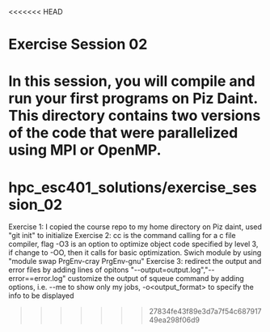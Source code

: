 <<<<<<< HEAD
# Exercise Session 02 #
In this session, you will compile and run your first programs on Piz Daint. This directory contains two versions of the code that were parallelized using MPI or OpenMP.
=======
# hpc_esc401_solutions/exercise_session_02
Exercise 1: I copied the course repo to my home directory on Piz daint, used "git init" to initialize
Exercise 2: cc is the command calling for a c file compiler, flag -O3 is an option to optimize object code specified by level 3, if change to -OO, then it calls for basic optimization.
Swich module by using "module swap PrgEnv-cray PrgEnv-gnu"
Exercise 3: redirect the output and error files by adding lines of opitons "--output=output.log","--error==error.log"
customize the output of squeue command by adding options, i.e. --me to show only my jobs, -o<output_format> to specify the info to be displayed
>>>>>>> 27834fe43f89e3d7a7f54c68791749ea298f06d9
